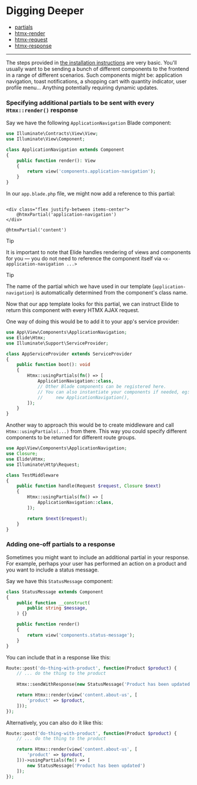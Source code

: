 # Digging Deeper


- [partials](./digging-deeper/partials.md)
- [htmx-render](./digging-deeper/htmx-render.md)
- [htmx-request](./digging-deeper/htmx-request.md)
- [htmx-response](./digging-deeper/htmx-response.md)






---


The steps provided in [the installation instructions](installation.md) are very basic. You'll usually want to be sending a bunch of different components to the frontend in a range of different scenarios. Such components might be: application navigation, toast notifications, a shopping cart with quantity indicator, user profile menu... Anything potentially requiring dynamic updates.

### Specifying additional partials to be sent with every `Htmx::render()` response

Say we have the following `ApplicationNavigation` Blade component:

```php
use Illuminate\Contracts\View\View;
use Illuminate\View\Component;

class ApplicationNavigation extends Component
{
    public function render(): View
    {
        return view('components.application-navigation');
    }
}
```

In our `app.blade.php` file, we might now add a reference to this partial:

```bladehtml

<div class="flex justify-between items-center">
    @htmxPartial('application-navigation')
</div>

@htmxPartial('content')
```

> [!TIP]
> It is important to note that Elide handles rendering of views and components for you — you do not need to reference the component itself via `<x-application-navigation ...>`

> [!TIP]
> The name of the partial which we have used in our template (`application-navigation`) is automatically determined from the component's class name.

Now that our app template looks for this partial, we can instruct Elide to return this component with every HTMX AJAX request.

One way of doing this would be to add it to your app's service provider:

```php
use App\View\Components\ApplicationNavigation;
use Elide\Htmx;
use Illuminate\Support\ServiceProvider;

class AppServiceProvider extends ServiceProvider
{
    public function boot(): void
    {
        Htmx::usingPartials(fn() => [
            ApplicationNavigation::class,
            // Other Blade components can be registered here.
            // You can also instantiate your components if needed, eg:
            //     new ApplicationNavigation(),
        ]);
    }
}
```

Another way to approach this would be to create middleware and call `Htmx::usingPartials(...)` from there. This way you
could specify different components to be returned for different route groups.

```php
use App\View\Components\ApplicationNavigation;
use Closure;
use Elide\Htmx;
use Illuminate\Http\Request;

class TestMiddleware
{
    public function handle(Request $request, Closure $next)
    {
        Htmx::usingPartials(fn() => [
            ApplicationNavigation::class,
        ]);

        return $next($request);
    }
}
```

### Adding one-off partials to a response

Sometimes you might want to include an additional partial in your response. For example, perhaps your user has
performed an action on a product and you want to include a status message.

Say we have this `StatusMessage` component:

```php
class StatusMessage extends Component
{
    public function __construct(
        public string $message,
    ) {}

    public function render()
    {
        return view('components.status-message');
    }
}
```

You can include that in a response like this:

```php
Route::post('do-thing-with-product', function(Product $product) {
    // ... do the thing to the product
    
    Htmx::sendWithResponse(new StatusMessage('Product has been updated'));

    return Htmx::render(view('content.about-us', [
        'product' => $product,
    ]));
});
```

Alternatively, you can also do it like this:

```php
Route::post('do-thing-with-product', function(Product $product) {
    // ... do the thing to the product

    return Htmx::render(view('content.about-us', [
        'product' => $product,
    ]))->usingPartials(fn() => [
        new StatusMessage('Product has been updated')
    ]);
});
```